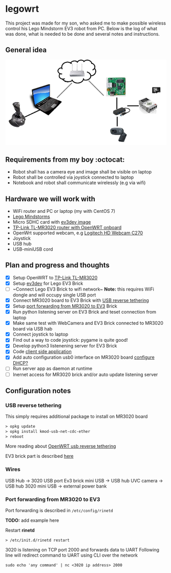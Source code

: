 # legowrt
This project was made for my son, who asked me to make possible wireless control his Lego Mindstorm EV3 robot from PC.
Below is the log of what was done, what is needed to be done and several notes and instructions.

## General idea
![legowrt idea](images/legowrt.jpg)

## Requirements from my boy :octocat:
* Robot shall has a camera eye and image shall be visible on laptop
* Robot shall be controlled via joystick connected to laptop
* Notebook and robot shall communicate wirelessly (e.g via wifi)

## Hardware we will work with
* WiFi router and PC or laptop (my with CentOS 7)
* [Lego Mindstorms](https://www.lego.com/mindstorms/)
* Micro SDHC card with [ev3dev image](http://www.ev3dev.org/docs/getting-started/)
* [TP-Link TL-MR3020 router with OpenWRT onboard](https://wiki.openwrt.org/toh/tp-link/tl-mr3020)
* OpenWrt supported webcam, e.g [Logitech HD Webcam C270](http://www.logitech.com/en-us/product/hd-webcam-c270)
* Joystick 
* USB hub
* USB-miniUSB cord

## Plan and progress and thoughts
- [x] Setup OpenWRT to [TP-Link TL-MR3020](https://wiki.openwrt.org/toh/tp-link/tl-mr3020)
- [x] Setup [ev3dev](http://www.ev3dev.org/docs/getting-started/) for Lego EV3 Brick
- [ ] ~Connect Lego EV3 Brick to wifi network~ **Note:** this requires WiFi dongle and will occupy single USB port
- [x] Connect MR3020 board to EV3 Brick with [USB reverse tethering](#USB-reverse-tethering)
- [x] Setup [port forwarding from MR3020 to EV3](#Port-forwarding-from-MR3020-to-EV3) Brick
- [x] Run python listening server on EV3 Brick and teset connection from laptop 
- [x] Make same test with WebCamera and EV3 Brick connected to MR3020 board via USB hab
- [x] Connect joystick to laptop
- [x] Find out a way to code joystick: pygame is quite good!
- [x] Develop python3 listenening server for EV3 Brick
- [x] Code [client side application](src/client)
- [x] Add auto configuration usb0 interface on MR3020 board [configure DHCP?](http://en.qi-hardware.com/wiki/Ethernet_over_USB#Editing-the-Host's-Network-Configuration)
- [ ] Run server app as daemon at runtime
- [ ] Inernet access for MR3020 brick and/or auto update listening server

## Configuration notes
### USB reverse tethering
This simply requires additional package to install on MR3020 board
```shell
> opkg update
> opkg install kmod-usb-net-cdc-ether
> reboot
```
More reading about [OpenWRT usb reverse tethering](https://wiki.openwrt.org/doc/howto/usb.reverse.tethering)

EV3 brick part is described [here](http://www.ev3dev.org/docs/tutorials/connecting-to-the-internet-via-usb/)

### Wires
USB Hub -> 3020 USB port
Ev3 brick mini USB -> USB hub
UVC camera -> USB hub
3020 mini USB -> external power bank

### Port forwarding from MR3020 to EV3
Port forwarding is described in ```/etc/config/rinetd``` 

**TODO:** add example here

Restart **rinetd**
```
> /etc/init.d/rinetd restart
```
3020 is listening on TCP port 2000 and forwards data to UART
Following line will redirect command to UART using CLI over the network
```
sudo echo 'any command' | nc <3020 ip address> 2000





